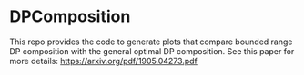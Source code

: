 # DPComposition
This repo provides the code to generate plots that compare bounded range DP composition with the general optimal DP composition.  See this paper for more details: https://arxiv.org/pdf/1905.04273.pdf
